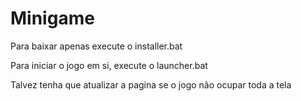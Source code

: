 # Minigame

Para baixar apenas execute o installer.bat

Para iniciar o jogo em si, execute o launcher.bat


Talvez tenha que atualizar a pagina se o jogo não ocupar toda a tela